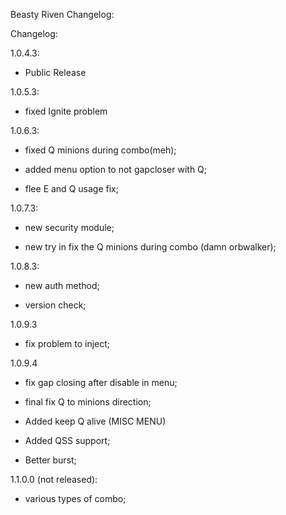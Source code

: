 Beasty Riven Changelog:

Changelog:

1.0.4.3:

- Public Release

1.0.5.3:

- fixed Ignite problem

1.0.6.3:

- fixed Q minions during combo(meh);

- added menu option to not gapcloser with Q;

- flee E and Q usage fix;

1.0.7.3:

- new security module;

- new try in fix the Q minions during combo (damn orbwalker);

1.0.8.3:

- new auth method;

- version check;

1.0.9.3

- fix problem to inject;

1.0.9.4

- fix gap closing after disable in menu;

- final fix Q to minions direction;

- Added keep Q alive (MISC MENU)

- Added QSS support;

- Better burst;

1.1.0.0 (not released):

- various types of combo;